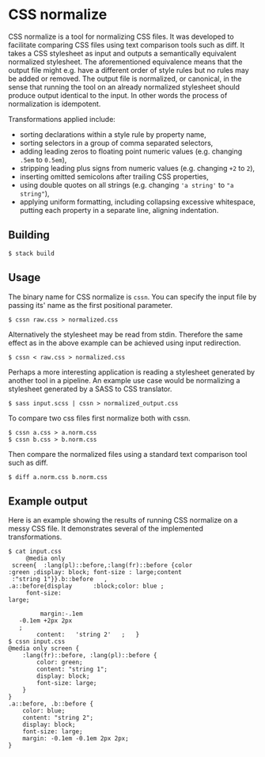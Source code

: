 # CSS normalize

CSS normalize is a tool for normalizing CSS files.
It was developed to facilitate comparing CSS files using text comparison tools such as diff.
It takes a CSS stylesheet as input and outputs a semantically equivalent normalized stylesheet.
The aforementioned equivalence means that the output file might e.g. have a different order of style rules but no rules may be added or removed.
The output file is normalized, or canonical, in the sense that running the tool on an already normalized stylesheet should produce output identical to the input.
In other words the process of normalization is idempotent.

Transformations applied include:

- sorting declarations within a style rule by property name,
- sorting selectors in a group of comma separated selectors,
- adding leading zeros to floating point numeric values (e.g. changing `.5em` to `0.5em`),
- stripping leading plus signs from numeric values (e.g. changing `+2` to `2`),
- inserting omitted semicolons after trailing CSS properties,
- using double quotes on all strings (e.g. changing `'a string'` to `"a string"`),
- applying uniform formatting, including collapsing excessive whitespace, putting each property in a separate line, aligning indentation.

## Building

```console
$ stack build
```

## Usage

The binary name for CSS normalize is `cssn`.
You can specify the input file by passing its' name as the first positional parameter.

```console
$ cssn raw.css > normalized.css
```

Alternatively the stylesheet may be read from stdin.
Therefore the same effect as in the above example can be achieved using input redirection.

```console
$ cssn < raw.css > normalized.css
```

Perhaps a more interesting application is reading a stylesheet generated by another tool in a pipeline.
An example use case would be normalizing a stylesheet generated by a SASS to CSS translator.

```console
$ sass input.scss | cssn > normalized_output.css
```

To compare two css files first normalize both with cssn.

```console
$ cssn a.css > a.norm.css
$ cssn b.css > b.norm.css
```

Then compare the normalized files using a standard text comparison tool such as diff.

```console
$ diff a.norm.css b.norm.css
```

## Example output

Here is an example showing the results of running CSS normalize on a messy CSS file.
It demonstrates several of the implemented transformations.

```console
$ cat input.css
     @media only
 screen{  :lang(pl)::before,:lang(fr)::before {color
:green ;display: block; font-size : large;content
 :"string 1"}}.b::before   ,
.a::before{display      :block;color: blue ;
     font-size:
large;

         margin:-.1em
   -0.1em +2px 2px
   ;
        content:   'string 2'   ;   }
$ cssn input.css
@media only screen {
    :lang(fr)::before, :lang(pl)::before {
        color: green;
        content: "string 1";
        display: block;
        font-size: large;
    }
}
.a::before, .b::before {
    color: blue;
    content: "string 2";
    display: block;
    font-size: large;
    margin: -0.1em -0.1em 2px 2px;
}

```
